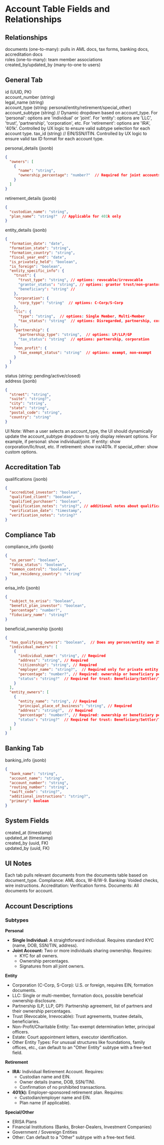 # Account Table Fields and Relationships

## Relationships
documents (one-to-many): pulls in AML docs, tax forms, banking docs, accreditation docs  
roles (one-to-many): team member associations  
created_by/updated_by (many-to-one to users)

## General Tab
id (UUID, PK)  
account_number (string)  
legal_name (string)  
account_type (string: personal/entity/retirement/special_other)  
account_subtype (string)  // Dynamic dropdown based on account_type. For 'personal': options are 'individual' or 'joint'. For 'entity': options are 'LLC', 'trust', 'partnership', 'corporation', etc. For 'retirement': options are 'IRA', '401k'. Controlled by UX logic to ensure valid subtype selection for each account type.
tax_id (string)  // EIN/SSN/ITIN. Controlled by UX logic to ensure valid tax ID format for each account type.

personal_details (jsonb)  
```json
{
  "owners": [
    {
      "name": "string",
      "ownership_percentage": "number?"  // Required for joint accounts
    }
  ]
}
```

retirement_details (jsonb)  
```json
{
  "custodian_name": "string",
  "plan_name": "string?"  // Applicable for 401k only
}
```


entity_details (jsonb)  
```json
{
  "formation_date": "date",
  "formation_state": "string",
  "formation_country": "string",
  "fiscal_year_end": "date",
  "is_privately_held": "boolean",
  "is_foreign": "boolean",
  "entity_specific_info": {
    "trust": {
      "trust_type": "string", // options: revocable/irrevocable
      "grantor_status": "string", // options: grantor trust/non-grantor trust
      "beneficiary": "string" //
    },
    "corporation": {
      "corp_type": "string"  // options: C-Corp/S-Corp
    },
    "llc": {
      "type": "string",  // options: Single Member, Multi-Member
      "tax_status": "string"  // options: Disregarded, partnership, corporation
    },
    "partnership": {
      "partnership_type": "string",  // options: LP/LLP/GP
      "tax_status": "string"  // options: partnership, corporation
    },
    "non_profit": {
      "tax_exempt_status": "string"  // options: exempt, non-exempt
    }
  }
}
```
status (string: pending/active/closed)  
address (jsonb)  
```json
{
  "street": "string",
  "suite": "string?",
  "city": "string",
  "state": "string",
  "postal_code": "string",
  "country": "string"
}
```
UI Note: When a user selects an account_type, the UI should dynamically update the account_subtype dropdown to only display relevant options. For example, if personal: show individual/joint. If entity: show corporation/llc/trust, etc. If retirement: show ira/401k. If special_other: show custom options.

## Accreditation Tab
qualifications (jsonb)  
```json
{
  "accredited_investor": "boolean",
  "qualified_client": "boolean",
  "qualified_purchaser": "boolean",
  "qualification_notes": "string?", // additional notes about qualifications, such as investment company act matters, etc.
  "verification_date": "timestamp",
  "verification_notes": "string?"
}
```

## Compliance Tab
compliance_info (jsonb)  
```json
{
  "us_person": "boolean",
  "fatca_status": "boolean",
  "common_control": "boolean",
  "tax_residency_country": "string"
}
```
erisa_info (jsonb)  
```json
{
  "subject_to_erisa": "boolean",
  "benefit_plan_investor": "boolean",
  "percentage": "number?",
  "fiduciary_name": "string?"
}
```
beneficial_ownership (jsonb)  
```json
{
  "has_qualifying_owners": "boolean",  // Does any person/entity own 25% or more?
  "individual_owners": [
    {
      "individual_name": "string", // Required
      "address": "string", // Required
      "citizenship": "string", // Required
      "employer_name": "string?",  // Required only for private entity
      "percentage": "number?", // Required: ownership or beneficiary percentage
      "status": "string?"  // Required for trust: Beneficiary/Settlor/Trustee
    }
  ],
  "entity_owners": [
    {
      "entity_name": "string", // Required
      "principal_place_of_business": "string", // Required
      "address": "string?",  // Required
      "percentage": "number?", // Required: ownership or beneficiary percentage
      "status": "string?"  // Required for trust: Beneficiary/Settlor/Trustee
    }
  ]
}
```

## Banking Tab
banking_info (jsonb)  
```json
{
  "bank_name": "string",
  "account_name": "string",
  "account_number": "string",
  "routing_number": "string",
  "swift_code": "string?",
  "additional_instructions": "string?",
  "primary": boolean
}
```

## System Fields
created_at (timestamp)  
updated_at (timestamp)  
created_by (uuid, FK)  
updated_by (uuid, FK)

## UI Notes
Each tab pulls relevant documents from the documents table based on document_type. Compliance: AML docs, W-8/W-9. Banking: Voided checks, wire instructions. Accreditation: Verification forms. Documents: All documents for account.

## Account Descriptions

### Subtypes

**Personal**
- **Single Individual:** A straightforward individual. Requires standard KYC (name, DOB, SSN/TIN, address).
- **Joint Account:** Two or more individuals sharing ownership. Requires:
  - KYC for all owners.
  - Ownership percentages.
  - Signatures from all joint owners.

**Entity**
- Corporation (C-Corp, S-Corp): U.S. or foreign, requires EIN, formation documents.
- LLC: Single or multi-member, formation docs, possible beneficial ownership disclosure.
- Partnership (LP, LLP, GP): Partnership agreement, list of partners and their ownership percentages.
- Trust (Revocable, Irrevocable): Trust agreements, trustee details, beneficiaries.
- Non-Profit/Charitable Entity: Tax-exempt determination letter, principal officers.
- Estate: Court appointment letters, executor identification.
- Other Entity Types: For unusual structures like foundations, family offices, etc., can default to an "Other Entity" subtype with a free-text field.

**Retirement**
- **IRA:** Individual Retirement Account. Requires:
  - Custodian name and EIN.
  - Owner details (name, DOB, SSN/TIN).
  - Confirmation of no prohibited transactions.
- **401(k):** Employer-sponsored retirement plan. Requires:
  - Custodian/employer name and EIN.
  - Plan name (if applicable).

**Special/Other**
- ERISA Plans
- Financial Institutions (Banks, Broker-Dealers, Investment Companies)
- Government / Sovereign Entities
- Other: Can default to a "Other" subtype with a free-text field.
